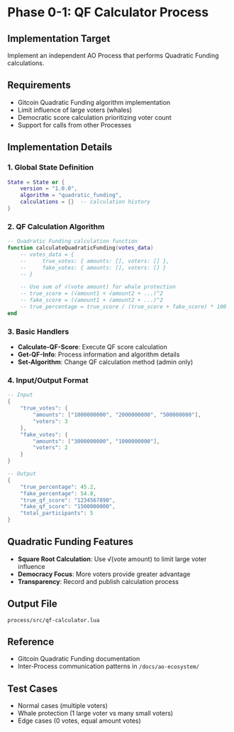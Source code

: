 # Phase 0-1: QF Calculator Process

## Implementation Target

Implement an independent AO Process that performs Quadratic Funding calculations.

## Requirements

- Gitcoin Quadratic Funding algorithm implementation
- Limit influence of large voters (whales)
- Democratic score calculation prioritizing voter count
- Support for calls from other Processes

## Implementation Details

### 1. Global State Definition

```lua
State = State or {
    version = "1.0.0",
    algorithm = "quadratic_funding",
    calculations = {}  -- calculation history
}
```

### 2. QF Calculation Algorithm

```lua
-- Quadratic Funding calculation function
function calculateQuadraticFunding(votes_data)
    -- votes_data = {
    --     true_votes: { amounts: [], voters: [] },
    --     fake_votes: { amounts: [], voters: [] }
    -- }

    -- Use sum of √(vote amount) for whale protection
    -- true_score = (√amount1 + √amount2 + ...)^2
    -- fake_score = (√amount1 + √amount2 + ...)^2
    -- true_percentage = true_score / (true_score + fake_score) * 100
end
```

### 3. Basic Handlers

- **Calculate-QF-Score**: Execute QF score calculation
- **Get-QF-Info**: Process information and algorithm details
- **Set-Algorithm**: Change QF calculation method (admin only)

### 4. Input/Output Format

```lua
-- Input
{
    "true_votes": {
        "amounts": ["1000000000", "2000000000", "500000000"],
        "voters": 3
    },
    "fake_votes": {
        "amounts": ["3000000000", "1000000000"],
        "voters": 2
    }
}

-- Output
{
    "true_percentage": 45.2,
    "fake_percentage": 54.8,
    "true_qf_score": "1234567890",
    "fake_qf_score": "1500000000",
    "total_participants": 5
}
```

## Quadratic Funding Features

- **Square Root Calculation**: Use √(vote amount) to limit large voter influence
- **Democracy Focus**: More voters provide greater advantage
- **Transparency**: Record and publish calculation process

## Output File

`process/src/qf-calculator.lua`

## Reference

- Gitcoin Quadratic Funding documentation
- Inter-Process communication patterns in `/docs/ao-ecosystem/`

## Test Cases

- Normal cases (multiple voters)
- Whale protection (1 large voter vs many small voters)
- Edge cases (0 votes, equal amount votes)

